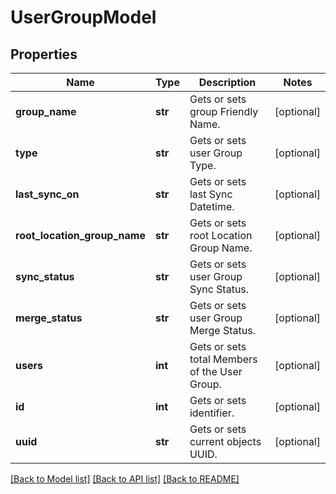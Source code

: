 # UserGroupModel

## Properties
Name | Type | Description | Notes
------------ | ------------- | ------------- | -------------
**group_name** | **str** | Gets or sets group Friendly Name. | [optional] 
**type** | **str** | Gets or sets user Group Type. | [optional] 
**last_sync_on** | **str** | Gets or sets last Sync Datetime. | [optional] 
**root_location_group_name** | **str** | Gets or sets root Location Group Name. | [optional] 
**sync_status** | **str** | Gets or sets user Group Sync Status. | [optional] 
**merge_status** | **str** | Gets or sets user Group Merge Status. | [optional] 
**users** | **int** | Gets or sets total Members of the User Group. | [optional] 
**id** | **int** | Gets or sets identifier. | [optional] 
**uuid** | **str** | Gets or sets current objects UUID. | [optional] 

[[Back to Model list]](../README.md#documentation-for-models) [[Back to API list]](../README.md#documentation-for-api-endpoints) [[Back to README]](../README.md)


